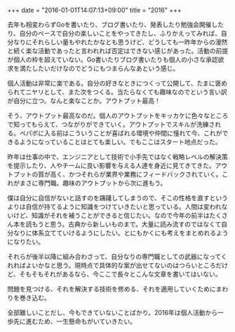 +++
date = "2016-01-01T14:07:13+09:00"
title = "2016"
+++

去年も相変わらずGoを書いたり、ブログ書いたり、発表したり勉強会開催したり、自分のペースで自分の楽しいことをやってきたし、ふりかえってみれば、自分なりにそれらしい量もやれたかなとも思うけど、どうしても一昨年からの漫然と続く楽な活動であったと言われれば否定はできない感じがあった。活動の前提が個人の枠を超えていない。Go書いたりブログ書いたりも個人の小さな承認欲求を満たしたいだけなのでどうにもつまらんなあという感じ。

個人活動は非常に楽である。自分の好きなときにつくって公開して、たまに褒められてニヤリとして、また次をつくる。当たらなくても趣味なのでという言い訳が自分に立つ。なんと楽なことか。アウトプット最高！

そう、アウトプット最高なのだ。個人のアウトプットをキッカケに色々なところで知ってもらえて、つながりができていく。アウトプットでスキルが洗練される。ペパボに入る前はこういうことが喜ばれる環境や仲間に憧れて今、これができるようになっていることはとても楽しい。でもここはスタート地点だった。

昨年は仕事の中で、エンジニアとして技術で小手先ではなく戦略レベルの解決策を提示したり、人やチームに良い影響を与える人達を身近に見てきてきた。アウトプットの質が高く、かつそれらが業界や業務にフィードバックされていく。これがまさに専門職。趣味のアウトプットから次に進もう。

僕は自分に自信がないと話すのを躊躇してしまうので、そこの性格を直すというよりは自信が持てるように知識をつけていきたいと思っている。人間は変われないけど、知識がそれを補うことができると信じたい。なので今年の前半はたくさん本を読もうと思う。古典から新しいものまで。大量に読み流すのではなくて自分なりに体系立てていけるようにしたい。とにもかくにも考えをまとめれるようになりたい。

それらが後半以降に組み合わさって、自分なりの専門職としての武器になってくれればよいかなと思う。現時点で具体的な案が出せてないのはつらいところだけど、そもそもそれがあるなら、今ここで長々とこんな文章を書いてはいない。

問題を見つける、それを解決する技術を修める、それを適用していくためにまわりを巻き込む。

全部難しいことだし、今もできていないことばかり。2016年は個人活動から一歩先に進むため、一生懸命もがいていきたい。

